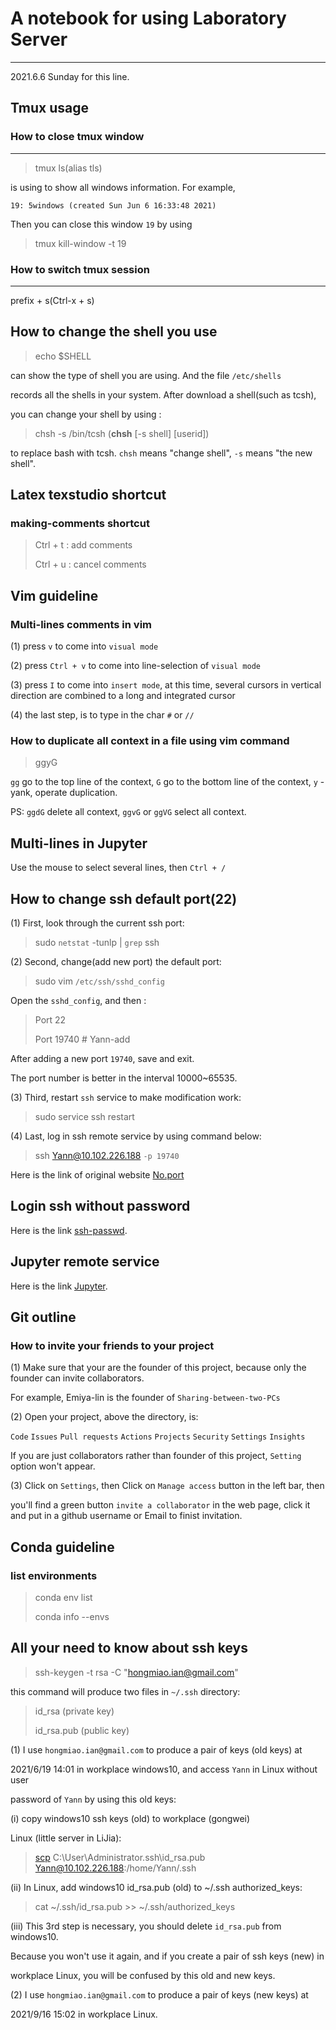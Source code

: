 # A notebook for using Laboratory Server
---
2021.6.6 Sunday for this line.

## Tmux usage 

### How to close tmux window
---
> tmux ls(alias tls)

is using to show all windows information. For example, 

`19: 5windows (created Sun Jun 6 16:33:48 2021)`

Then you can close this window `19` by using 

> tmux kill-window -t 19

### How to switch tmux session
---
prefix + s(Ctrl-x + s)

### 

## How to change the shell you use

> echo $SHELL

can show the type of shell you are using. And the file `/etc/shells` 

records all the shells in your system. After download a shell(such as tcsh), 

you can change your shell by using :

> chsh -s /bin/tcsh (**chsh** [-s shell] [userid])

to replace bash with tcsh. `chsh` means "change shell", `-s` means "the new shell". 

## Latex texstudio shortcut

### making-comments shortcut

> Ctrl + t : add comments
>
> Ctrl + u : cancel comments

## Vim guideline

### Multi-lines comments in vim

(1) press `v` to come into `visual mode`

(2) press `Ctrl + v` to come into line-selection of `visual mode`

(3) press `I` to come into `insert mode`, at this time, several cursors in vertical 
direction are combined to a long and integrated cursor  

(4) the last step, is to type in the char `#` or `//`

### How to duplicate all context in a file using vim command

> ggyG

`gg` go to the top line of the context, `G` go to the bottom line of the context, `y` - yank, operate duplication.

PS: `ggdG` delete all context, `ggvG` or `ggVG` select all context. 

## Multi-lines in Jupyter

Use the mouse to select several lines, then `Ctrl + /`

## How to change ssh default port(22)

(1) First, look through the current ssh port:

> sudo `netstat` -tunlp | `grep` ssh

(2) Second, change(add new port) the default port:

> sudo vim `/etc/ssh/sshd_config`

Open the `sshd_config`, and then :

> Port 22
>
> Port 19740 # Yann-add

After adding a new port `19740`, save and exit.

The port number is better in the interval 10000~65535.

(3) Third, restart `ssh` service to make modification work:

> sudo service ssh restart

(4) Last, log in ssh remote service by using command below: 

> ssh Yann@10.102.226.188 `-p 19740`

Here is the link of original website [No.port](cnblogs.com/Cqlismy/p/11539702.html)

## Login ssh without password

Here is the link [ssh-passwd](zhuanlan.zhihu.com/p/144159642).

## Jupyter remote service

Here is the link [Jupyter](blog.csdn.net/GouGe_CSDN/article/details/104567559).

## Git outline

### How to invite your friends to your project

(1) Make sure that your are the founder of this project, because only the founder can invite collaborators.

For example, Emiya-lin is the founder of `Sharing-between-two-PCs`

(2) Open your project, above the directory, is:

`Code` `Issues` `Pull requests` `Actions` `Projects` `Security` `Settings` `Insights` 

If you are just collaborators rather than founder of this project, `Setting` option won't appear.

(3) Click on `Settings`, then Click on `Manage access` button in the left bar, then 

you'll find a green button `invite a collaborator` in the web page, click it and put in a github username or Email to finist invitation.

## Conda guideline

### list environments

> conda env list
>
> conda info --envs

### 

## All your need to know about ssh keys

> ssh-keygen -t rsa -C "hongmiao.ian@gmail.com"

this command will produce two files in `~/.ssh` directory: 

> id_rsa (private key)
>
> id_rsa.pub (public key)

(1) I use `hongmiao.ian@gmail.com` to produce a pair of keys (old keys) at 

2021/6/19 14:01 in workplace windows10, and access `Yann` in Linux without user 

password of `Yann` by using this old keys: 

(i) copy windows10 ssh keys (old) to workplace (gongwei) 

Linux (little server in LiJia): 

> [scp](runoob.com/linux/linux-comm-scp.html) C:\User\Administrator\.ssh\id_rsa.pub Yann@10.102.226.188:/home/Yann/.ssh

(ii) In Linux, add windows10 id_rsa.pub (old) to ~/.ssh authorized_keys: 

> cat ~/.ssh/id_rsa.pub >> ~/.ssh/authorized_keys

(iii) This 3rd step is necessary, you should delete `id_rsa.pub` from windows10. 

Because you won't use it again, and if you create a pair of ssh keys (new) in 

workplace Linux, you will be confused by this old and new keys. 

(2) I use `hongmiao.ian@gmail.com` to produce a pair of keys (new keys) at 

2021/9/16 15:02 in workplace Linux.

















